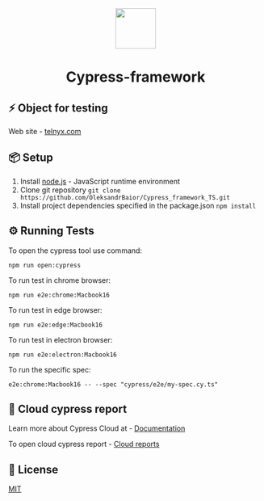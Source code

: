 <div align="center"> 
<img <img src="https://static-00.iconduck.com/assets.00/cypress-icon-2048x2045-rgul477b.png" width="80"/>
 <h1>Cypress-framework</h1>
</div>

## ⚡️ Object for testing

Web site - [telnyx.com](https://telnyx.com/)

## 📦 Setup

1. Install [node.js](https://nodejs.org/en/) - JavaScript runtime environment
2. Clone git repository `git clone https://github.com/OleksandrBaior/Cypress_framework_TS.git`
3. Install project dependencies specified in the package.json `npm install`

## ⚙️ Running Tests

To open the cypress tool use command:

```
npm run open:cypress
```

To run test in chrome browser:

```
npm run e2e:chrome:Macbook16
```

To run test in edge browser:

```
npm run e2e:edge:Macbook16
```

To run test in electron browser:

```
npm run e2e:electron:Macbook16
```

To run the specific spec:

```
e2e:chrome:Macbook16 -- --spec "cypress/e2e/my-spec.cy.ts"
```

## 📝 Cloud cypress report

Learn more about Cypress Cloud at - [Documentation](https://docs.cypress.io/guides/overview/why-cypress)

To open cloud cypress report - [Cloud reports](https://cloud.cypress.io/projects/7wmxm7/runs?branches=%5B%5D&committers=%5B%5D&flaky=%5B%5D&page=1&status=%5B%5D&tags=%5B%5D&tagsMatch=ANY&timeRange=%7B%22startDate%22%3A%222023-05-03%22%2C%22endDate%22%3A%222024-05-02%22%7D)

## 🔑 License

[MIT](https://github.com/OleksandrBaior/Cypress_framework_TS?tab=MIT-1-ov-file#)
